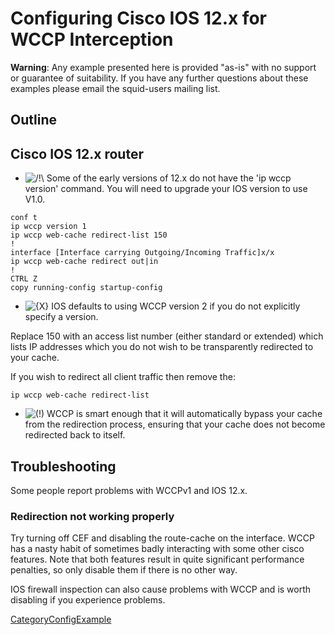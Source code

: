 # Configuring Cisco IOS 12.x for WCCP Interception

**Warning**: Any example presented here is provided "as-is" with no
support or guarantee of suitability. If you have any further questions
about these examples please email the squid-users mailing list.

## Outline

## Cisco IOS 12.x router

  - ![/\!\\](https://wiki.squid-cache.org/wiki/squidtheme/img/alert.png)
    Some of the early versions of 12.x do not have the 'ip wccp version'
    command. You will need to upgrade your IOS version to use V1.0.

<!-- end list -->

    conf t
    ip wccp version 1
    ip wccp web-cache redirect-list 150
    !
    interface [Interface carrying Outgoing/Incoming Traffic]x/x
    ip wccp web-cache redirect out|in
    !
    CTRL Z
    copy running-config startup-config

  - ![{X}](https://wiki.squid-cache.org/wiki/squidtheme/img/icon-error.png)
    IOS defaults to using WCCP version 2 if you do not explicitly
    specify a version.

Replace 150 with an access list number (either standard or extended)
which lists IP addresses which you do not wish to be transparently
redirected to your cache.

If you wish to redirect all client traffic then remove the:

    ip wccp web-cache redirect-list

  - ![(\!)](https://wiki.squid-cache.org/wiki/squidtheme/img/idea.png)
    WCCP is smart enough that it will automatically bypass your cache
    from the redirection process, ensuring that your cache does not
    become redirected back to itself.

## Troubleshooting

Some people report problems with WCCPv1 and IOS 12.x.

### Redirection not working properly

Try turning off CEF and disabling the route-cache on the interface. WCCP
has a nasty habit of sometimes badly interacting with some other cisco
features. Note that both features result in quite significant
performance penalties, so only disable them if there is no other way.

IOS firewall inspection can also cause problems with WCCP and is worth
disabling if you experience problems.

[CategoryConfigExample](https://wiki.squid-cache.org/ConfigExamples/Intercept/CiscoIOSv12Wccp1/CategoryConfigExample#)
